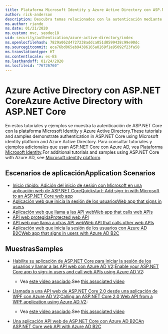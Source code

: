 ```yaml
---
title: Plataforma Microsoft Identity y Azure Active Directory con ASP.NET Core
author: rick-anderson
description: Descubra temas relacionados con la autenticación mediante la plataforma Microsoft Identity, Azure Active Directory para aplicaciones web y API en ASP.NET Core.
ms.author: riande
ms.date: 01/21/2020
ms.custom: mvc, seodec18
uid: security/authentication/azure-active-directory/index
ms.openlocfilehash: 7829a062d4727238addca051d0599438c99e90dc
ms.sourcegitcommit: eca76bd065eb94386165a0269f1e95092f23fa58
ms.translationtype: HT
ms.contentlocale: es-ES
ms.lasthandoff: 01/24/2020
ms.locfileid: "76726760"
---
```

# <a name="azure-active-directory-with-aspnet-core"></a><span data-ttu-id="dc321-103">Azure Active Directory con ASP.NET Core</span><span class="sxs-lookup"><span data-stu-id="dc321-103">Azure Active Directory with ASP.NET Core</span></span>

<span data-ttu-id="dc321-104">En estos tutoriales y ejemplos se muestra la autenticación de ASP.NET Core con la plataforma Microsoft Identity y Azure Active Directory.</span><span class="sxs-lookup"><span data-stu-id="dc321-104">These tutorials and samples demonstrate authentication in ASP.NET Core using Microsoft identity platform and Azure Active Directory.</span></span> <span data-ttu-id="dc321-105">Para consultar tutoriales y ejemplos adicionales que usan ASP.NET Core con Azure AD, vea [Plataforma Microsoft Identity](/azure/active-directory/develop/).</span><span class="sxs-lookup"><span data-stu-id="dc321-105">For additional tutorials and samples using ASP.NET Core with Azure AD, see [Microsoft identity platform](/azure/active-directory/develop/).</span></span>

## <a name="application-scenarios"></a><span data-ttu-id="dc321-106">Escenarios de aplicación</span><span class="sxs-lookup"><span data-stu-id="dc321-106">Application Scenarios</span></span>

* [<span data-ttu-id="dc321-107">Inicio rápido: Adición del inicio de sesión con Microsoft en una aplicación web de ASP.NET Core</span><span class="sxs-lookup"><span data-stu-id="dc321-107">Quickstart: Add sign-in with Microsoft to an ASP.NET Core web app</span></span>](/azure/active-directory/develop/quickstart-v2-aspnet-core-webapp)
* [<span data-ttu-id="dc321-108">Aplicación web que inicia la sesión de los usuarios</span><span class="sxs-lookup"><span data-stu-id="dc321-108">Web app that signs in users</span></span>](/azure/active-directory/develop/scenario-web-app-sign-user-overview?tabs=aspnetcore)
* [<span data-ttu-id="dc321-109">Aplicación web que llama a las API web</span><span class="sxs-lookup"><span data-stu-id="dc321-109">Web app that calls web APIs</span></span>](/azure/active-directory/develop/scenario-web-app-call-api-overview)
* [<span data-ttu-id="dc321-110">API web protegida</span><span class="sxs-lookup"><span data-stu-id="dc321-110">Protected web API</span></span>](/azure/active-directory/develop/scenario-protected-web-api-overview)
* [<span data-ttu-id="dc321-111">API web que llama a otras API web</span><span class="sxs-lookup"><span data-stu-id="dc321-111">Web API that calls other web APIs</span></span>](/azure/active-directory/develop/scenario-web-api-call-api-overview)
* [<span data-ttu-id="dc321-112">Aplicación web que inicia la sesión de los usuarios con Azure AD B2C</span><span class="sxs-lookup"><span data-stu-id="dc321-112">Web app that signs in users with Azure AD B2C</span></span>](xref:security/authentication/azure-ad-b2c)

## <a name="samples"></a><span data-ttu-id="dc321-113">Muestras</span><span class="sxs-lookup"><span data-stu-id="dc321-113">Samples</span></span>

* <span data-ttu-id="dc321-114">[Habilite su aplicación de ASP.NET Core para iniciar la sesión de los usuarios y llamar a las API web con Azure AD V2](/samples/azure-samples/active-directory-aspnetcore-webapp-openidconnect-v2/enable-webapp-signin/):</span><span class="sxs-lookup"><span data-stu-id="dc321-114">[Enable your ASP.NET Core app to sign-in users and call web APIs using Azure AD V2](/samples/azure-samples/active-directory-aspnetcore-webapp-openidconnect-v2/enable-webapp-signin/):</span></span> 
  * <span data-ttu-id="dc321-115">Vea [este vídeo asociado](https://channel9.msdn.com/Events/Build/2018/THR5001).</span><span class="sxs-lookup"><span data-stu-id="dc321-115">See [this associated video](https://channel9.msdn.com/Events/Build/2018/THR5001)</span></span>

* <span data-ttu-id="dc321-116">[Llamada a una API web de ASP.NET Core 2.0 desde una aplicación de WPF con Azure AD V2](/samples/azure-samples/active-directory-dotnet-native-aspnetcore-v2/calling-an-aspnet-core-web-api-from-a-wpf-application-using-azure-ad-v2/):</span><span class="sxs-lookup"><span data-stu-id="dc321-116">[Calling an ASP.NET Core 2.0 Web API from a WPF application using Azure AD V2](/samples/azure-samples/active-directory-dotnet-native-aspnetcore-v2/calling-an-aspnet-core-web-api-from-a-wpf-application-using-azure-ad-v2/):</span></span> 
  * <span data-ttu-id="dc321-117">Vea [este vídeo asociado](https://channel9.msdn.com/Events/Build/2018/THR5000).</span><span class="sxs-lookup"><span data-stu-id="dc321-117">See [this associated video](https://channel9.msdn.com/Events/Build/2018/THR5000)</span></span>

* [<span data-ttu-id="dc321-118">Una aplicación API web de ASP.NET Core con Azure AD B2C</span><span class="sxs-lookup"><span data-stu-id="dc321-118">An ASP.NET Core web API with Azure AD B2C</span></span>](https://azure.microsoft.com/resources/samples/active-directory-b2c-dotnetcore-webapi/)
